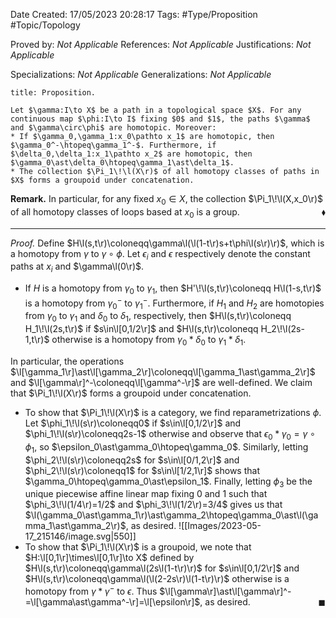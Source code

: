 <div class="topSpace"></div>

Date Created: 17/05/2023 20:28:17
Tags: #Type/Proposition #Topic/Topology

Proved by: <i>Not Applicable</i>
References: <i>Not Applicable</i>
Justifications: <i>Not Applicable</i>

Specializations: <i>Not Applicable</i>
Generalizations: <i>Not Applicable</i>

``` ad-Proposition
title: Proposition.

Let $\gamma:I\to X$ be a path in a topological space $X$. For any continuous map $\phi:I\to I$ fixing $0$ and $1$, the paths $\gamma$ and $\gamma\circ\phi$ are homotopic. Moreover:
* If $\gamma_0,\gamma_1:x_0\pathto x_1$ are homotopic, then $\gamma_0^-\htopeq\gamma_1^-$. Furthermore, if $\delta_0,\delta_1:x_1\pathto x_2$ are homotopic, then $\gamma_0\ast\delta_0\htopeq\gamma_1\ast\delta_1$.
* The collection $\Pi_1\!\l(X\r)$ of all homotopy classes of paths in $X$ forms a groupoid under concatenation.

```

<b>Remark.</b> In particular, for any fixed $x_0\in X$, the collection $\Pi_1\!\l(X,x_0\r)$ of all homotopy classes of loops based at $x_0$ is a group.<span style="float:right;">$\blacklozenge$</span>

---

<i>Proof.</i> Define $H\l(s,t\r)\coloneqq\gamma\l(\l(1-t\r)s+t\phi\l(s\r)\r)$, which is a homotopy from $\gamma$ to $\gamma\circ\phi$. Let $\epsilon_i$ and $\epsilon$ respectively denote the constant paths at $x_i$ and $\gamma\l(0\r)$.
* If $H$ is a homotopy from $\gamma_0$ to $\gamma_1$, then $H'\!\l(s,t\r)\coloneqq H\l(1-s,t\r)$ is a homotopy from $\gamma_0^-$ to $\gamma_1^-$. Furthermore, if $H_1$ and $H_2$ are homotopies from $\gamma_0$ to $\gamma_1$ and $\delta_0$ to $\delta_1$, respectively, then $H\l(s,t\r)\coloneqq H_1\!\l(2s,t\r)$ if $s\in\l[0,1/2\r]$ and $H\l(s,t\r)\coloneqq H_2\!\l(2s-1,t\r)$ otherwise is a homotopy from $\gamma_0\ast\delta_0$ to $\gamma_1\ast\delta_1$.

In particular, the operations $\l[\gamma_1\r]\ast\l[\gamma_2\r]\coloneqq\l[\gamma_1\ast\gamma_2\r]$ and $\l[\gamma\r]^-\coloneqq\l[\gamma^-\r]$ are well-defined. We claim that $\Pi_1\!\l(X\r)$ forms a groupoid under concatenation.
* To show that $\Pi_1\!\l(X\r)$ is a category, we find reparametrizations $\phi$. Let $\phi_1\!\l(s\r)\coloneqq0$ if $s\in\l[0,1/2\r]$ and $\phi_1\!\l(s\r)\coloneqq2s-1$ otherwise and observe that $\epsilon_0\ast\gamma_0=\gamma\circ\phi_1$, so $\epsilon_0\ast\gamma_0\htopeq\gamma_0$. Similarly, letting $\phi_2\!\l(s\r)\coloneqq2s$ for $s\in\l[0/1,2\r]$ and $\phi_2\!\l(s\r)\coloneqq1$ for $s\in\l[1/2,1\r]$ shows that $\gamma_0\htopeq\gamma_0\ast\epsilon_1$. Finally, letting $\phi_3$ be the unique piecewise affine linear map fixing $0$ and $1$ such that $\phi_3\!\l(1/4\r)=1/2$ and $\phi_3\!\l(1/2\r)=3/4$ gives us that $\l(\gamma_0\ast\gamma_1\r)\ast\gamma_2\htopeq\gamma_0\ast\l(\gamma_1\ast\gamma_2\r)$, as desired.
![[Images/2023-05-17_215146/image.svg|550]]
* To show that $\Pi_1\!\l(X\r)$ is a groupoid, we note that $H:\l[0,1\r]\times\l[0,1\r]\to X$ defined by $H\l(s,t\r)\coloneqq\gamma\l(2s\l(1-t\r)\r)$ for $s\in\l[0,1/2\r]$ and $H\l(s,t\r)\coloneqq\gamma\l(\l(2-2s\r)\l(1-t\r)\r)$ otherwise is a homotopy from $\gamma\ast\gamma^-$ to $\epsilon$. Thus $\l[\gamma\r]\ast\l[\gamma\r]^-=\l[\gamma\ast\gamma^-\r]=\l[\epsilon\r]$, as desired.<span style="float:right;">$\blacksquare$</span>

